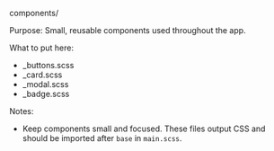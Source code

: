 components/

Purpose: Small, reusable components used throughout the app.

What to put here:
- _buttons.scss
- _card.scss
- _modal.scss
- _badge.scss

Notes:
- Keep components small and focused. These files output CSS and should be imported after `base` in `main.scss`.
